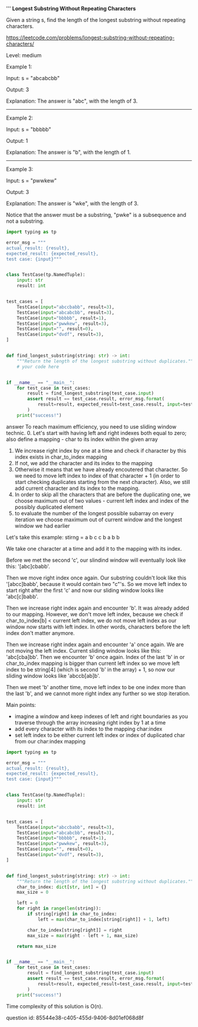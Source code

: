 '''
**Longest Substring Without Repeating Characters**

Given a string s, find the length of the longest substring without repeating characters.

https://leetcode.com/problems/longest-substring-without-repeating-characters/

Level: medium


Example 1:

Input: s = "abcabcbb"

Output: 3

Explanation: The answer is "abc", with the length of 3.
***
Example 2:

Input: s = "bbbbb"

Output: 1

Explanation: The answer is "b", with the length of 1.
***
Example 3:

Input: s = "pwwkew"

Output: 3

Explanation: The answer is "wke", with the length of 3.

Notice that the answer must be a substring, "pwke" is a subsequence and not a substring.


```python
import typing as tp

error_msg = """
actual_result: {result},
expected_result: {expected_result},
test case: {input}"""


class TestCase(tp.NamedTuple):
    input: str
    result: int


test_cases = [
    TestCase(input="abccbabb", result=3),
    TestCase(input="abcabcbb", result=3),
    TestCase(input="bbbbb", result=1),
    TestCase(input="pwwkew", result=3),
    TestCase(input="", result=0),
    TestCase(input="dvdf", result=3),
]


def find_longest_substring(string: str) -> int:
    """Return the length of the longest substring without duplicates."""
    # your code here


if __name__ == "__main__":
    for test_case in test_cases:
        result = find_longest_substring(test_case.input)
        assert result == test_case.result, error_msg.format(
            result=result, expected_result=test_case.result, input=test_case.input
        )
    print("success!")
```

answer
To reach maximum efficiency, you need to use sliding window technic.
0. Let's start with having left and right indexes both equal to zero; also define a mapping - char to its index within the given array
1. We increase right index by one at a time and check if character by this index exists in char_to_index mapping
2. If not, we add the character and its index to the mapping
3. Otherwise it means that we have already encoutered that
character. So we need to move left index to index of that character + 1 (in order to start checking duplicates starting from the next character). Also, we still add current character and its index to the mapping.
4. In order to skip all the characters that are before the duplicating one, we choose maximum out of two values - current left index and index of the possibly duplicated element
5. to evaluate the number of the longest possible subarray on every iteration we choose maximum out of current window and the longest window we had earlier

Let's take this example:
stirng = a b c c b a b b

We take one character at a time and add it to the mapping with its index.

Before we met the second 'c', our slindind window will eventually look like this: '[abc]cbabb'.

Then we move right index once again. Our substring couldn't look like this '[abcc]babb',
because it would contain two "c"'s. So we move left index to start right after the first 'c'
and now our sliding window looks like 'abc[c]babb'.

Then we increase right index again and encounter 'b'. It was already added to our mapping.
However, we don't move left index, because we check if char_to_index[b] < current left index, we do not
move left index as our window now starts with left index. In other words, characters before
the left index don't matter anymore.

Then we increase right index again and encounter 'a' once again. We are not moving the left index.
Current sliding window looks like this: 'abc[cba]bb'.
Then we encounter 'b' once again. Index of the last 'b' in or char_to_index mapping is bigger than
current left index so we move left index to be string[4] (which is second 'b' in the array) + 1, so
now our sliding window looks like 'abccb[ab]b'.

Then we meet 'b' another time, move left index to be one index more than the last 'b', and we cannot more
right index any further so we stop iteration.

Main points:
- imagine a window and keep indexes of left and right boundaries as you traverse through the array increasing right index by 1 at a time
- add every character with its index to the mapping char:index
- set left index to be either current left index or index of duplicated char from our char:index mapping

```python
import typing as tp

error_msg = """
actual_result: {result},
expected_result: {expected_result},
test case: {input}"""


class TestCase(tp.NamedTuple):
    input: str
    result: int


test_cases = [
    TestCase(input="abccbabb", result=3),
    TestCase(input="abcabcbb", result=3),
    TestCase(input="bbbbb", result=1),
    TestCase(input="pwwkew", result=3),
    TestCase(input="", result=0),
    TestCase(input="dvdf", result=3),
]


def find_longest_substring(string: str) -> int:
    """Return the length of the longest substring without duplicates."""
    char_to_index: dict[str, int] = {}
    max_size = 0

    left = 0
    for right in range(len(string)):
        if string[right] in char_to_index:
            left = max(char_to_index[string[right]] + 1, left)

        char_to_index[string[right]] = right
        max_size = max(right - left + 1, max_size)

    return max_size


if __name__ == "__main__":
    for test_case in test_cases:
        result = find_longest_substring(test_case.input)
        assert result == test_case.result, error_msg.format(
            result=result, expected_result=test_case.result, input=test_case.input
        )
    print("success!")
```

Time complexity of this solution is O(n).

question id: 85544e38-c405-455d-9406-8d01ef068d8f